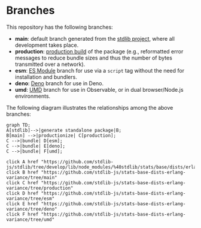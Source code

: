 <!--

@license Apache-2.0

Copyright (c) 2022 The Stdlib Authors.

Licensed under the Apache License, Version 2.0 (the "License");
you may not use this file except in compliance with the License.
You may obtain a copy of the License at

    http://www.apache.org/licenses/LICENSE-2.0

Unless required by applicable law or agreed to in writing, software
distributed under the License is distributed on an "AS IS" BASIS,
WITHOUT WARRANTIES OR CONDITIONS OF ANY KIND, either express or implied.
See the License for the specific language governing permissions and
limitations under the License.

-->

# Branches

This repository has the following branches:

-   **main**: default branch generated from the [stdlib project][stdlib-url], where all development takes place.
-   **production**: [production build][production-url] of the package (e.g., reformatted error messages to reduce bundle sizes and thus the number of bytes transmitted over a network).
-   **esm**: [ES Module][esm-url] branch for use via a `script` tag without the need for installation and bundlers.
-   **deno**: [Deno][deno-url] branch for use in Deno.
-   **umd**: [UMD][umd-url] branch for use in Observable, or in dual browser/Node.js environments.

The following diagram illustrates the relationships among the above branches:

```mermaid
graph TD;
A[stdlib]-->|generate standalone package|B;
B[main] -->|productionize| C[production];
C -->|bundle| D[esm];
C -->|bundle| E[deno];
C -->|bundle| F[umd];

click A href "https://github.com/stdlib-js/stdlib/tree/develop/lib/node_modules/%40stdlib/stats/base/dists/erlang/variance"
click B href "https://github.com/stdlib-js/stats-base-dists-erlang-variance/tree/main"
click C href "https://github.com/stdlib-js/stats-base-dists-erlang-variance/tree/production"
click D href "https://github.com/stdlib-js/stats-base-dists-erlang-variance/tree/esm"
click E href "https://github.com/stdlib-js/stats-base-dists-erlang-variance/tree/deno"
click F href "https://github.com/stdlib-js/stats-base-dists-erlang-variance/tree/umd"
```

[stdlib-url]: https://github.com/stdlib-js/stdlib/tree/develop/lib/node_modules/%40stdlib/stats/base/dists/erlang/variance
[production-url]: https://github.com/stdlib-js/stats-base-dists-erlang-variance/tree/production
[deno-url]: https://github.com/stdlib-js/stats-base-dists-erlang-variance/tree/deno
[umd-url]: https://github.com/stdlib-js/stats-base-dists-erlang-variance/tree/umd
[esm-url]: https://github.com/stdlib-js/stats-base-dists-erlang-variance/tree/esm